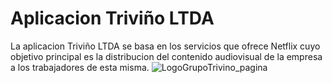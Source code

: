 # Aplicacion Triviño LTDA
La aplicacion Triviño LTDA se basa en los servicios que ofrece Netflix cuyo objetivo principal es la distribucion del contenido audiovisual de la empresa a los trabajadores de esta misma.
![LogoGrupoTrivino_pagina](https://user-images.githubusercontent.com/83780330/124655804-593ef880-de6e-11eb-9054-23f82cbad6ca.png)
